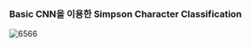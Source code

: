 ### Basic CNN을 이용한 Simpson Character Classification


![6566](https://user-images.githubusercontent.com/59076451/125173049-f2b43480-e1f7-11eb-8f14-2ef3e326e97c.PNG)
